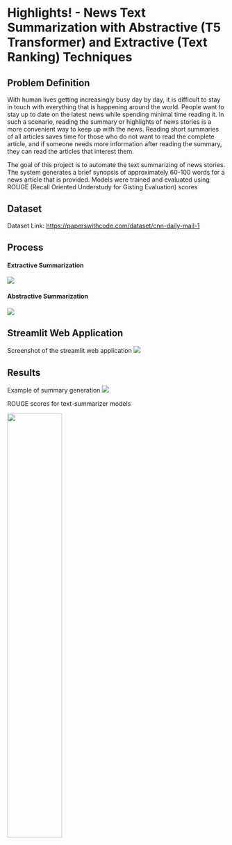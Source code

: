 # Highlights! -  News Text Summarization with Abstractive (T5 Transformer) and Extractive (Text Ranking) Techniques

## Problem Definition

With human lives getting increasingly busy day by day, it is difficult to stay in touch with everything that is happening around the world. People want to stay up to date on the latest news while spending minimal time reading it. In such a scenario, reading the summary or highlights of news stories is a more convenient way to keep up with the news. Reading short summaries of all articles saves time for those who do not want to read the complete article, and if someone needs more information after reading the summary, they can read the articles that interest them.

The goal of this project is to automate the text summarizing of news stories. The system generates a brief synopsis of approximately 60-100 words for a news article that is provided. Models were trained and evaluated using ROUGE (Recall Oriented Understudy for Gisting Evaluation) scores

## Dataset

Dataset Link: https://paperswithcode.com/dataset/cnn-daily-mail-1

## Process

#### Extractive Summarization

<img src="https://github.com/shivaniNK8/News-Article-Text-Summarizer/blob/master/images/extractive.png">

#### Abstractive Summarization

<img src="https://github.com/shivaniNK8/News-Article-Text-Summarizer/blob/master/images/abstractive.png">

## Streamlit Web Application

Screenshot of the streamlit web application
<img src="https://github.com/shivaniNK8/News-Article-Text-Summarizer/blob/master/images/service.png">

## Results

Example of summary generation
<img src="https://github.com/shivaniNK8/News-Article-Text-Summarizer/blob/master/images/sum_example.png" >

ROUGE scores for text-summarizer models

<img src="https://github.com/shivaniNK8/News-Article-Text-Summarizer/blob/master/images/rouge.png" width=50% height=50%>
